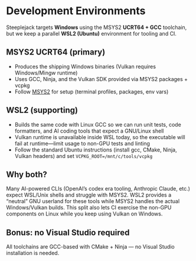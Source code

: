 # Development Environments

Steeplejack targets **Windows** using the MSYS2 **UCRT64 + GCC** toolchain, but we keep a parallel **WSL2 (Ubuntu)** environment for tooling and CI.

## MSYS2 UCRT64 (primary)

- Produces the shipping Windows binaries (Vulkan requires Windows/Mingw runtime)
- Uses GCC, Ninja, and the Vulkan SDK provided via MSYS2 packages + vcpkg
- Follow [MSYS2](./MSYS2.md) for setup (terminal profiles, packages, env vars)

## WSL2 (supporting)

- Builds the same code with Linux GCC so we can run unit tests, code formatters, and AI coding tools that expect a GNU/Linux shell
- Vulkan runtime is unavailable inside WSL today, so the executable will fail at runtime—limit usage to non-GPU tests and linting
- Follow the standard Ubuntu instructions (install gcc, CMake, Ninja, Vulkan headers) and set `VCPKG_ROOT=/mnt/c/tools/vcpkg`

## Why both?

Many AI-powered CLIs (OpenAI’s codex era tooling, Anthropic Claude, etc.) expect WSL/Unix shells and struggle with MSYS2. WSL2 provides a “neutral” GNU userland for these tools while MSYS2 handles the actual Windows/Vulkan builds. This split also lets CI exercise the non-GPU components on Linux while you keep using Vulkan on Windows.

## Bonus: no Visual Studio required

All toolchains are GCC-based with CMake + Ninja — no Visual Studio installation is needed.
